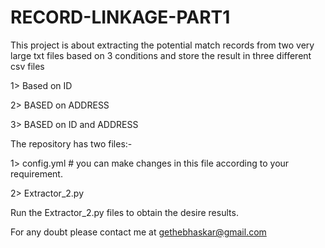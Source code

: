 # RECORD-LINKAGE-PART1
This project is about extracting the potential match records from two very large txt files based on 3 conditions and store the result in three different csv files

1> Based on ID 

2> BASED on ADDRESS

3> BASED on ID and ADDRESS

The repository has two files:-

1> config.yml # you can make changes in this file according to your requirement.

2> Extractor_2.py

Run the Extractor_2.py files to obtain the desire results.

For any doubt please contact me at gethebhaskar@gmail.com
